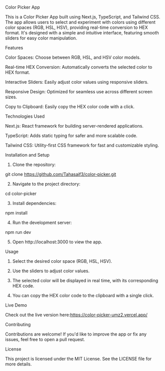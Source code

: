Color Picker App

This is a Color Picker App built using Next.js, TypeScript, and Tailwind CSS. The app allows users to select and experiment with colors using different color spaces (RGB, HSL, HSV), providing real-time conversion to HEX format. It's designed with a simple and intuitive interface, featuring smooth sliders for easy color manipulation.

Features

Color Spaces: Choose between RGB, HSL, and HSV color models.

Real-time HEX Conversion: Automatically converts the selected color to HEX format.

Interactive Sliders: Easily adjust color values using responsive sliders.

Responsive Design: Optimized for seamless use across different screen sizes.

Copy to Clipboard: Easily copy the HEX color code with a click.


Technologies Used

Next.js: React framework for building server-rendered applications.

TypeScript: Adds static typing for safer and more scalable code.

Tailwind CSS: Utility-first CSS framework for fast and customizable styling.


Installation and Setup

1. Clone the repository:

git clone https://github.com/Tahasaif3/color-picker.git


2. Navigate to the project directory:

cd color-picker


3. Install dependencies:

npm install


4. Run the development server:

npm run dev


5. Open http://localhost:3000 to view the app.


Usage

1. Select the desired color space (RGB, HSL, HSV).


2. Use the sliders to adjust color values.


3. The selected color will be displayed in real time, with its corresponding HEX code.


4. You can copy the HEX color code to the clipboard with a single click.

Live Demo

Check out the live version here:https://color-picker-umz2.vercel.app/

Contributing

Contributions are welcome! If you'd like to improve the app or fix any issues, feel free to open a pull request.

License

This project is licensed under the MIT License. See the LICENSE file for more details.

